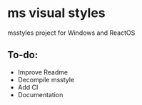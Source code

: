 # ms visual styles
msstyles project for Windows and ReactOS
## To-do:
- Improve Readme
- Decompile msstyle
- Add CI
- Documentation
